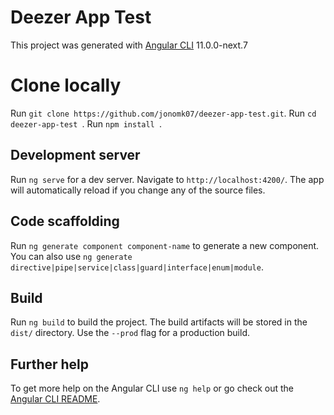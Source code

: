 # Deezer App Test

This project was generated with [Angular CLI](https://github.com/angular/angular-cli)  11.0.0-next.7

# Clone locally 
Run `git clone https://github.com/jonomk07/deezer-app-test.git`.
Run `cd  deezer-app-test `.
Run `npm install `.

## Development server

Run `ng serve` for a dev server. Navigate to `http://localhost:4200/`. The app will automatically reload if you change any of the source files.

## Code scaffolding

Run `ng generate component component-name` to generate a new component. You can also use `ng generate directive|pipe|service|class|guard|interface|enum|module`.

## Build

Run `ng build` to build the project. The build artifacts will be stored in the `dist/` directory. Use the `--prod` flag for a production build.

## Further help

To get more help on the Angular CLI use `ng help` or go check out the [Angular CLI README](https://github.com/angular/angular-cli/blob/master/README.md).
